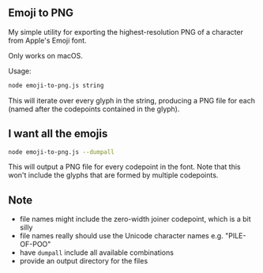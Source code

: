 Emoji to PNG
------------

My simple utility for exporting the highest-resolution PNG of a character
from Apple's Emoji font.

Only works on macOS.

Usage:

```bash
node emoji-to-png.js string
```

This will iterate over every glyph in the string, producing a PNG
file for each (named after the codepoints contained in the glyph).

## I want all the emojis

```bash
node emoji-to-png.js --dumpall
```

This will output a PNG file for every codepoint in the font. Note that
this won't include the glyphs that are formed by multiple codepoints.

## Note

- file names might include the zero-width joiner codepoint, which is a bit silly
- file names really should use the Unicode character names e.g. "PILE-OF-POO"
- have `dumpall` include all available combinations
- provide an output directory for the files
